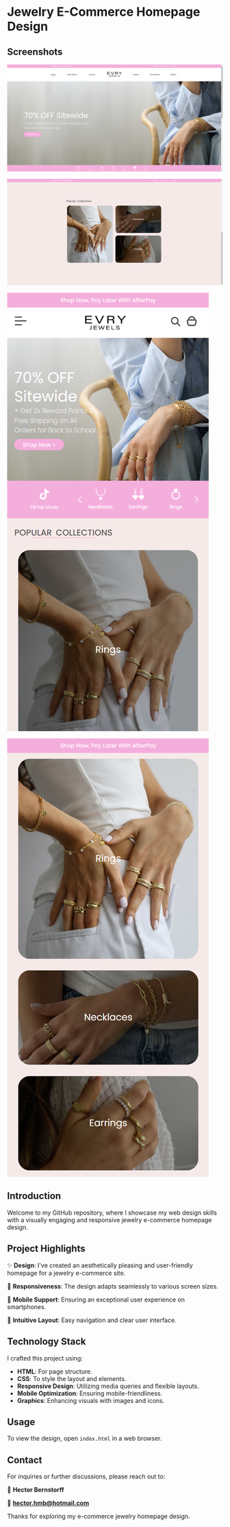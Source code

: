 # Jewelry E-Commerce Homepage Design

## Screenshots
![Home](screenshots/Home.png)

![HomeBottom](screenshots/HomeBottom.png)

![MobileHome](screenshots/MobileHome.png)

![MobileHomeBottom](screenshots/MobileHomeBottom.png)

## Introduction

Welcome to my GitHub repository, where I showcase my web design skills with a visually engaging and responsive jewelry e-commerce homepage design.

## Project Highlights

✨ **Design**: I've created an aesthetically pleasing and user-friendly homepage for a jewelry e-commerce site.

📱 **Responsiveness**: The design adapts seamlessly to various screen sizes.

📲 **Mobile Support**: Ensuring an exceptional user experience on smartphones.

🌟 **Intuitive Layout**: Easy navigation and clear user interface.

## Technology Stack

I crafted this project using:

- **HTML**: For page structure.
- **CSS**: To style the layout and elements.
- **Responsive Design**: Utilizing media queries and flexible layouts.
- **Mobile Optimization**: Ensuring mobile-friendliness.
- **Graphics**: Enhancing visuals with images and icons.

## Usage

To view the design, open `index.html` in a web browser. 

## Contact

For inquiries or further discussions, please reach out to:

👤 **Hector Bernstorff**

📧 **hector.hmb@hotmail.com**

Thanks for exploring my e-commerce jewelry homepage design.
